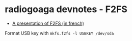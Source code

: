 # radiogoaga devnotes - F2FS

* [A presentation of F2FS (in french)](https://korben.info/f2fs-systeme-de-fichiers-pense-raspberry-pi-linstaller.html)

Format USB key with ```mkfs.f2fs -l USBKEY /dev/sda```